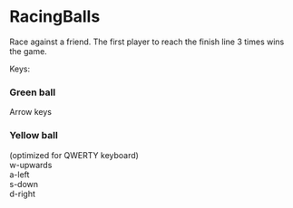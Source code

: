 # RacingBalls
Race against a friend. The first player to reach the finish line 3 times wins the game.

Keys:

### Green ball
Arrow keys

### Yellow ball
(optimized for QWERTY keyboard) 
<br> w-upwards
<br> a-left
<br> s-down
<br> d-right
